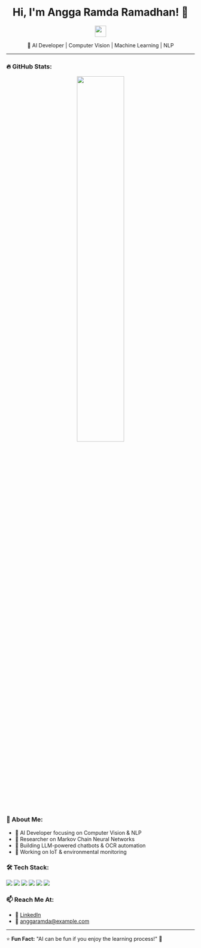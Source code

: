 <h1 align="center">Hi, I'm Angga Ramda Ramadhan! 👋</h1>

<p align="center">
  <img src="https://media.giphy.com/media/hvRJCLFzcasrR4ia7z/giphy.gif" width="30">
</p>

<p align="center">
  🚀 AI Developer | Computer Vision | Machine Learning | NLP
</p>

---

### 🔥 GitHub Stats:
<p align="center">
  <img src="https://github-readme-stats.vercel.app/api?username=anggaramda&show_icons=true&theme=tokyonight" width="50%">
</p>

### 🌱 About Me:
- 🎯 AI Developer focusing on Computer Vision & NLP
- 🔬 Researcher on Markov Chain Neural Networks
- 🤖 Building LLM-powered chatbots & OCR automation
- 📡 Working on IoT & environmental monitoring

### 🛠 Tech Stack:
<p align="left">
  <img src="https://img.shields.io/badge/Python-3776AB?style=for-the-badge&logo=python&logoColor=white" />
  <img src="https://img.shields.io/badge/TensorFlow-FF6F00?style=for-the-badge&logo=tensorflow&logoColor=white" />
  <img src="https://img.shields.io/badge/PyTorch-EE4C2C?style=for-the-badge&logo=pytorch&logoColor=white" />
  <img src="https://img.shields.io/badge/Kotlin-0095D5?style=for-the-badge&logo=kotlin&logoColor=white" />
  <img src="https://img.shields.io/badge/Flask-000000?style=for-the-badge&logo=flask&logoColor=white" />
  <img src="https://img.shields.io/badge/JavaScript-F7DF1E?style=for-the-badge&logo=javascript&logoColor=black" />
</p>

### 📫 Reach Me At:
- 🔗 [LinkedIn](https://linkedin.com/in/anggaramda)
- 📧 anggaramda@example.com

---
⭐ **Fun Fact:** "AI can be fun if you enjoy the learning process!" 🚀
